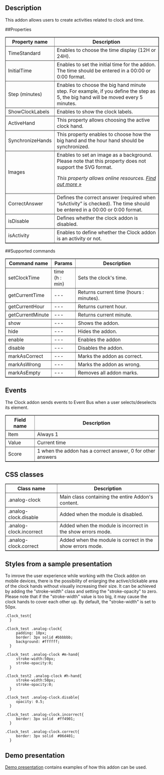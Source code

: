 ## Description

This addon allows users to create activities related to clock and time.

##Properties

<table border='1'>
<tbody>
    <tr>
        <th>Property name</th>
        <th>Description</th>
    </tr>
    <tr>
        <td>TimeStandard</td>
        <td>Enables to choose the time display (12H or 24H).</td>
    </tr>
    <tr>
        <td>InitialTime</td>
        <td>Enables to set the initial time for the addon. The time should be entered in a 00:00 or 0:00 format.</td>
    </tr>
    <tr>
        <td>Step (minutes)</td>
        <td>Enables to choose the big hand minute step. For example, if you define the step as 5, the big hand will be moved every 5 minutes.</td>
    </tr>
    <tr>
        <td>ShowClockLabels</td>
        <td>Enables to show the clock labels.</td>
    </tr>
    <tr>
        <td>ActiveHand</td>
        <td>This property allows choosing the active clock hand.
</td>
    </tr>
    <tr>
        <td>SynchronizeHands</td>
        <td>This property enables to choose how the big hand and the hour hand should be synchronized.</td>
    </tr>
<tr>
        <td>Images</td>
        <td>Enables to set an image as a background.<br> Please note that this property does not support the SVG format.
<p><em>This property allows online resources. <a href="/doc/page/Online-resources">Find out more »</a></em></p>
</td>
    </tr>
<tr>
        <td>CorrectAnswer</td>
        <td>Defines the correct answer (required when “isActivity” is checked). The time should be entered in a 00:00 or 0:00 format.</td>
    </tr>
<tr>
        <td>isDisable</td>
        <td>Defines whether the clock addon is disabled.</td>
    </tr>
<tr>
        <td>isActivity</td>
        <td>Enables to define whether the Clock addon is an activity or not.</td>
    </tr>
</tbody>
</table>

##Supported commands

<table border='1'>
<tbody>
    <tr>
        <th>Command name</th>
        <th>Params</th>
        <th>Description</th>
    </tr>
    <tr>
        <td>setClockTime</td>
        <td>time<br>(h : min)</td>
        <td>Sets the clock's time.</td>
    </tr>
<tr>
        <td>getCurrentTime</td>
        <td>---</td>
        <td>Returns current time (hours : minutes).</td>
    </tr>
<tr>
        <td>getCurrentHour</td>
        <td>---</td>
        <td>Returns current hour.</td>
    </tr>
<tr>
        <td>getCurrentMinute</td>
        <td>---</td>
        <td>Returns current minute.</td>
</tr>
<tr>
        <td>show</td>
        <td>---</td>
        <td>Shows the addon.</td>
    </tr>
<tr>
        <td>hide</td>
        <td>---</td>
        <td>Hides the addon.</td>
</tr>
<tr>
        <td>enable</td>
        <td>---</td>
        <td>Enables the addon</td>
    </tr>
    <tr>
        <td>disable</td>
        <td>---</td>
        <td>Disables the addon.</td>
    </tr>
<tr>
        <td>markAsCorrect</td>
        <td>---</td>
        <td>Marks the addon as correct.</td>
</tr>
<tr>
        <td>markAsWrong</td>
        <td>---</td>
        <td>Marks the addon as wrong.</td>
</tr>
<tr>
        <td>markAsEmpty</td>
        <td>---</td>
        <td>Removes all addon marks.</td>
</tr>
</tbody>
</table>

## Events
The Clock addon sends events to Event Bus when a user selects/deselects its element.

<table border='1'>
<tbody>
    <tr>
        <th>Field name</th>
        <th>Description</th>
    </tr>
    <tr>
        <tr>
            <td>Item</td>
            <td>Always 1</td>
        </tr>
        <tr>
            <td>Value</td>
            <td>Current time</td>
        </tr>
        <tr>
            <td>Score</td>
            <td>1 when the addon has a correct answer, 0 for other answers</td>
        </tr>
    </tr>
</tbody>
</table>

## CSS classes

<table border='1'>
    <tr>
        <th>Class name</th>
        <th>Description</th>
    </tr>
    <tr>
        <td>.analog-clock</td>
        <td>Main class containing the entire Addon's content.</td>
    </tr>
    <tr>
        <td>.analog-clock.disable</td>
        <td>Added when the module is disabled.</td>
    </tr>
    <tr>
        <td>.analog-clock.incorrect</td>
        <td>Added when the module is incorrect in the show errors mode.</td>
    </tr>
    <tr>
        <td>.analog-clock.correct</td>
        <td>Added when the module is correct in the show errors mode.</td>
    </tr>
</table>

## Styles from a sample presentation

To imrove the user experience while working with the Clock addon on mobile devices, there is the possibility of enlarging the active/clickable area of the clock hands without visually increasing their size. It can be achieved by adding the "stroke-width" class and setting the "stroke-opacity" to zero. Please note that if the "stroke-width" value is too big, it may cause the clock hands to cover each other up. By default, the "stroke-width" is set to 50px.

    .Clock_test{    
      }    

    .Clock_test .analog-clock{    
         padding: 10px;    
         border: 3px solid #bbbbbb;    
         background: #ffffff;        
      }

    .Clock_test .analog-clock #m-hand{
         stroke-width:50px;
         stroke-opacity:0;
      }

    .Clock_test2 .analog-clock #h-hand{
         stroke-width:50px;
         stroke-opacity:0;
      }
    
    .Clock_test .analog-clock.disable{    
         opacity: 0.5;        
      }    

    .Clock_test .analog-clock.incorrect{    
         border: 3px solid  #ff4901;    
      }    

    .Clock_test .analog-clock.correct{    
         border: 3px solid  #06d401;    
      }    


## Demo presentation
[Demo presentation](/embed/5030952561541120 "Demo presentation") contains examples of how this addon can be used.  

                                                      